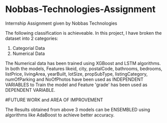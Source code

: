 # Nobbas-Technologies-Assignment
Internship Assignment given by Nobbas Technologies

The following classification is achieveable. In this project, I have broken the dataset into 2 categories:
1. Categorial Data
2. Numerical Data

The Numerical data has been trained using XGBoost and LSTM algorithms. In both the models, Features likeid, city, postalCode, bathrooms, bedrooms,
listPrice, livingArea, yearBuilt, lotSize, propSubType, listingCategory, numOfParking and NoOfPhotos have been used as INDEPENDENT VARIABLES
to Train the model and Feature 'grade' has been used as DEPENDENT VARIABLE.
      

#FUTURE WORK and AREA OF IMPROVEMENT

The Results obtained from above 3 models can be ENSEMBLED using algorithms like AdaBoost to achieve better accuracy.

